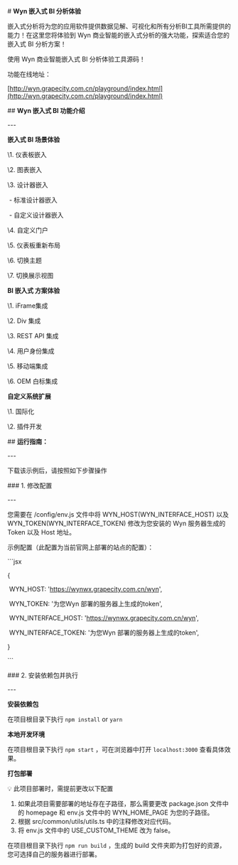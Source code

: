 \# **Wyn 嵌入式 BI 分析体验**

 

嵌入式分析将为您的应用软件提供数据见解、可视化和所有分析BI工具所需提供的能力！在这里您将体验到 Wyn 商业智能的嵌入式分析的强大功能，探索适合您的嵌入式 BI 分析方案！

 

使用 Wyn 商业智能嵌入式 BI 分析体验工具源码！

 

功能在线地址：

 

[http://wyn.grapecity.com.cn/playground/index.html](http://wyn.grapecity.com.cn/playground/index.html)

 

\## **Wyn 嵌入式 BI 功能介绍**

 

\---

 

**嵌入式 BI 场景体验**

 

\1. 仪表板嵌入

\2. 图表嵌入

\3. 设计器嵌入

​    - 标准设计器嵌入

​    - 自定义设计器嵌入

\4. 自定义门户

\5. 仪表板重新布局

\6. 切换主题

\7. 切换展示视图

 

**BI 嵌入式 方案体验**

 

\1. iFrame集成

\2. Div 集成

\3. REST API 集成

\4. 用户身份集成

\5. 移动端集成

\6. OEM 白标集成

 

**自定义系统扩展**

 

\1. 国际化

\2. 插件开发

 

\## **运行指南：**

 

\---

 

下载该示例后，请按照如下步骤操作

 

\### 1. 修改配置

 

\---

 

您需要在 /config/env.js 文件中将 WYN_HOST(WYN_INTERFACE_HOST) 以及 WYN_TOKEN(WYN_INTERFACE_TOKEN) 修改为您安装的 Wyn 服务器生成的 Token 以及 Host 地址。

 

示例配置（此配置为当前官网上部署的站点的配置）：

 

\```jsx

{

​    WYN_HOST: 'https://wynwx.grapecity.com.cn/wyn',

​    WYN_TOKEN: '为您Wyn 部署的服务器上生成的token',

​    WYN_INTERFACE_HOST: 'https://wynwx.grapecity.com.cn/wyn',

​    WYN_INTERFACE_TOKEN: '为您Wyn 部署的服务器上生成的token',

}

\```

 

\### 2. 安装依赖包并执行

 

\---

 

**安装依赖包**

 

在项目根目录下执行 `npm install`  or  `yarn`

 

**本地开发环境**

 

在项目根目录下执行  `npm start` ，可在浏览器中打开 `localhost:3000` 查看具体效果。

 

**打包部署**



<aside>

💡 此项目部署时，需提前更改以下配置

1. 如果此项目需要部署的地址存在子路径，那么需要更改 package.json 文件中的 homepage 和 env.js 文件中的 WYN_HOME_PAGE 为您的子路径。
2. 根据 src/common/utils/utils.ts 中的注释修改对应代码。
3. 将 env.js 文件中的 USE_CUSTOM_THEME 改为 false。

</aside> 



在项目根目录下执行  `npm run build` ，生成的 build 文件夹即为打包好的资源，您可选择自己的服务器进行部署。
